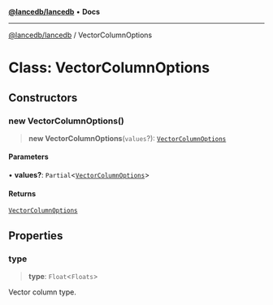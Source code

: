 [**@lancedb/lancedb**](../README.md) • **Docs**

***

[@lancedb/lancedb](../globals.md) / VectorColumnOptions

# Class: VectorColumnOptions

## Constructors

### new VectorColumnOptions()

> **new VectorColumnOptions**(`values`?): [`VectorColumnOptions`](VectorColumnOptions.md)

#### Parameters

• **values?**: `Partial`&lt;[`VectorColumnOptions`](VectorColumnOptions.md)&gt;

#### Returns

[`VectorColumnOptions`](VectorColumnOptions.md)

## Properties

### type

> **type**: `Float`&lt;`Floats`&gt;

Vector column type.
